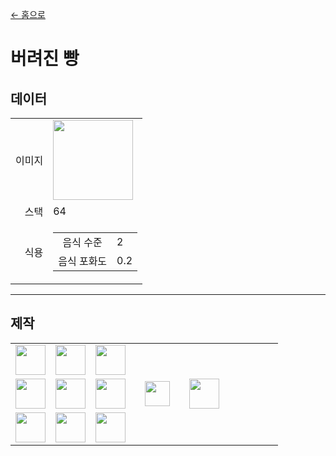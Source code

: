 [← 홈으로](../)
# 버려진 빵

## 데이터
<table>
    <tr><td align="end">이미지</td><td><img src="https://i.imgur.com/peF2d4K.png" width="128"/></td></tr>
    <tr><td align="end">스택</td><td>64</td></tr>
    <tr>
        <td align="end">식용</td>
        <td>
            <table>
                <tr><td align="center">음식 수준</td><td align="start">2</td></tr>
                <tr><td align="center">음식 포화도</td><td align="start">0.2</td></tr>
            </table>
        </td>
    </tr>
</table>

---

## 제작
<table>
    <tr><td><img src="https://i.imgur.com/wl43BjZ.png" width="48"/></td><td><img src="https://i.imgur.com/1xm9bk6.png" width="48"/></td><td><img src="https://i.imgur.com/wl43BjZ.png" width="48"/></td><td colspan="3"></td></tr>
    <tr><td><img src="https://i.imgur.com/wl43BjZ.png" width="48"/></td><td><img src="https://i.imgur.com/VxlENp3.png" width="48"/></td><td><img src="https://i.imgur.com/wl43BjZ.png" width="48"/></td><td width="70" align="center"><img src="https://i.imgur.com/VE0KqIE.png" width="40"/></td><td><img src="https://i.imgur.com/peF2d4K.png" width="48"/></td><td width="70"></td></tr>
    <tr><td><img src="https://i.imgur.com/wl43BjZ.png" width="48"/></td><td><img src="https://i.imgur.com/wl43BjZ.png" width="48"/></td><td><img src="https://i.imgur.com/wl43BjZ.png" width="48"/></td><td colspan="3"></td></tr>
</table>
